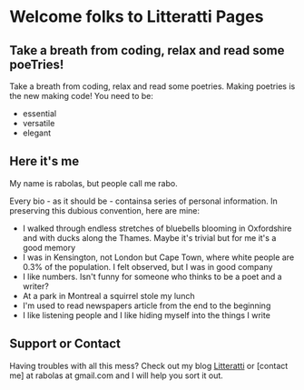 # Welcome folks to Litteratti Pages

## Take a breath from coding, relax and read some poeTries!

Take a breath from coding, relax and read some poetries.
Making poetries is the new making code! You need to be:
- essential
- versatile
- elegant

## Here it's me

My name is rabolas, but people call me rabo.

Every bio - as it should be - containsa series of personal information.
In preserving this dubious convention, here are mine:

 - I walked through endless stretches of bluebells blooming in Oxfordshire and with ducks along the Thames. Maybe it's trivial but for me it's a good memory
- I was in Kensington, not London but Cape Town, where white people are 0.3% of the population. I felt observed, but I was in good company
- I like numbers. Isn't funny for someone who thinks to be a poet and a writer?
- At a park in Montreal a squirrel stole my lunch
- I'm used to read newspapers article from the end to the beginning
- I like listening people and I like hiding myself into the things I write

## Support or Contact

Having troubles with all this mess? Check out my blog [Litteratti](http://litteratti.wordpress.com/) or [contact me] at rabolas at gmail.com and I will help you sort it out.
